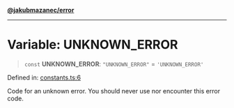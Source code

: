 [**@jakubmazanec/error**](../README.md)

---

# Variable: UNKNOWN_ERROR

> `const` **UNKNOWN_ERROR**: `"UNKNOWN_ERROR"` = `'UNKNOWN_ERROR'`

Defined in:
[constants.ts:6](https://github.com/jakubmazanec/tools/blob/66e975ab265618dba82f8e4c56654145b7ba4db7/packages/error/source/constants.ts#L6)

Code for an unknown error. You should never use nor encounter this error code.
